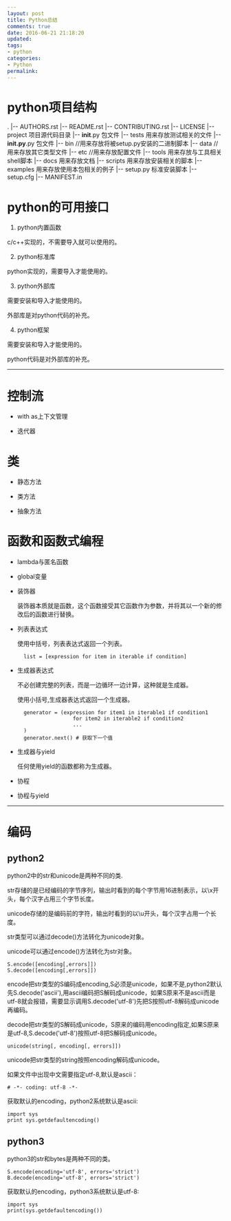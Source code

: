 ```yaml
---
layout: post
title: Python总结
comments: true
date: 2016-06-21 21:18:20
updated:
tags:
- python
categories:
- Python
permalink:
---
```


# python项目结构

.
|-- AUTHORS.rst
|-- README.rst
|-- CONTRIBUTING.rst
|-- LICENSE
|-- project    项目源代码目录
    |-- __init__.py 包文件
    |-- tests      用来存放测试相关的文件
        |-- __init.py__.py 包文件
|-- bin        //用来存放将被setup.py安装的二进制脚本
|-- data       //用来存放其它类型文件
|-- etc        //用来存放配置文件
|-- tools      用来存放与工具相关shell脚本
|-- docs       用来存放文档
|-- scripts    用来存放安装相关的脚本
|-- examples   用来存放使用本包相关的例子
|-- setup.py   标准安装脚本
|-- setup.cfg
|-- MANIFEST.in

# python的可用接口

1. python内置函数

c/c++实现的，不需要导入就可以使用的。

2. python标准库

python实现的，需要导入才能使用的。

3. python外部库

需要安装和导入才能使用的。

外部库是对python代码的补充。

4. python框架

需要安装和导入才能使用的。

python代码是对外部库的补充。

***

# 控制流

* with as上下文管理

* 迭代器

# 类

* 静态方法

* 类方法

* 抽象方法

# 函数和函数式编程

* lambda与匿名函数

* global变量

* 装饰器

    装饰器本质就是函数，这个函数接受其它函数作为参数，并将其以一个新的修改后的函数进行替换。

* 列表表达式

    使用中括号，列表表达式返回一个列表。

        list = [expression for item in iterable if condition]

* 生成器表达式

    不必创建完整的列表，而是一边循环一边计算，这种就是生成器。

    使用小括号,生成器表达式返回一个生成器。

        generator = (expression for item1 in iterable1 if condition1
                        for item2 in iterable2 if condition2
                        ...
        )
        generator.next() # 获取下一个值

* 生成器与yield

    任何使用yield的函数都称为生成器。

* 协程

* 协程与yield

***

# 编码

## python2

python2中的str和unicode是两种不同的类.

str存储的是已经编码的字节序列，输出时看到的每个字节用16进制表示，以\x开头，每个汉字占用三个字节长度。

unicode存储的是编码前的字符，输出时看到的以\u开头，每个汉字占用一个长度。

str类型可以通过decode()方法转化为unicode对象。

unicode可以通过encode()方法转化为str对象。

    S.encode([encoding[,errors]])
    S.decode([encoding[,errors]])

encode把str类型的S编码成encoding,S必须是unicode，如果不是,python2默认先S.decode('ascii'),用ascii编码把S解码成unicode，如果S原来不是ascii而是utf-8就会报错，需要显示调用S.decode('utf-8')先把S按照utf-8解码成unicode再编码。

decode把str类型的S解码成unicode，S原来的编码用encoding指定,如果S原来是utf-8,S.decode('utf-8')按照utf-8把S解码成unicode。

    unicode(string[, encoding[, errors]])

unicode把str类型的string按照encoding解码成unicode。

如果文件中出现中文需要指定utf-8,默认是ascii：

    # -*- coding: utf-8 -*-

获取默认的encoding，python2系统默认是ascii:

    import sys
    print sys.getdefaultencoding()

## python3

python3的str和bytes是两种不同的类。

    S.encode(encoding='utf-8', errors='strict')
    B.decode(encoding='utf-8', errors='strict')

获取默认的encoding，python3系统默认是utf-8:

    import sys
    print(sys.getdefaultencoding())

